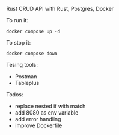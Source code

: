 Rust CRUD API with Rust, Postgres, Docker

To run it:
```
docker compose up -d
```

To stop it:
```
docker compose down
```

Tesing tools:
- Postman
- Tableplus

Todos:
- replace nested if with match
- add 8080 as env variable
- add error handling
- improve Dockerfile